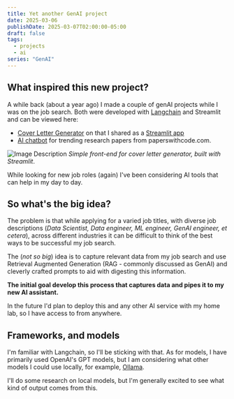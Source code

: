```yaml
---
title: Yet another GenAI project
date: 2025-03-06
publishDate: 2025-03-07T02:00:00-05:00
draft: false
tags:
  - projects
  - ai
series: "GenAI"
---
```

## What inspired this new project?
A while back (about a year ago) I made a couple of genAI projects while I was on the job search. Both were developed with [Langchain](https://github.com/langchain-ai/langchain) and Streamlit and can be viewed here:
- [Cover Letter Generator](https://github.com/clmangham/cover_letter_generator) on that I shared as a [Streamlit app](https://clmangham.streamlit.app/Cover_Letter_Generator)
- [AI chatbot](https://github.com/clmangham/SME_LLM) for trending research papers from paperswithcode.com.

![Image Description](/images/Pasted%20image%2020250306135143.png)
*Simple front-end for cover letter generator, built with Streamlit*.

While looking for new job roles (again) I've been considering AI tools that can help in my day to day. 
## So what's the big idea?
The problem is that while applying for a varied job titles, with diverse job descriptions (*Data Scientist, Data engineer, ML engineer, GenAI engineer, et cetera*), across different industries it can be difficult to think of the best ways to be successful my job search. 

The (*not so big*) idea is to capture relevant data from my job search and use Retrieval Augmented Generation (RAG - commonly discussed as GenAI) and cleverly crafted prompts to aid with digesting this information. 

**The initial goal develop this process that captures data and pipes it to my new AI assistant.** 

In the future I'd plan to deploy this and any other AI service with my home lab, so I have access to from anywhere.
## Frameworks, and models
I'm familiar with Langchain, so I'll be sticking with that. As for models, I have primarily used OpenAI's GPT models, but I am considering what other models I could use locally, for example, [Ollama](https://ollama.com/).

I'll do some research on local models, but I'm generally excited to see what kind of output comes from this.








